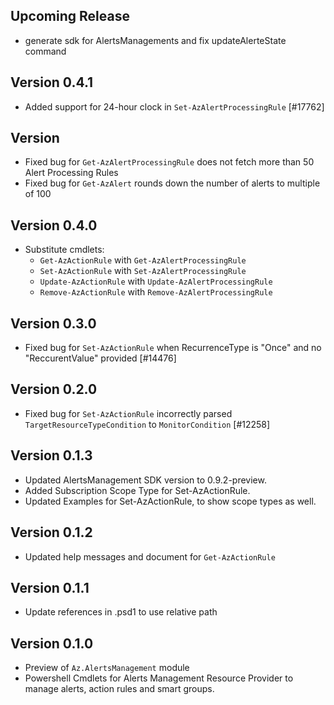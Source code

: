 <!--
    Please leave this section at the top of the change log.

    Changes for the upcoming release should go under the section titled "Upcoming Release", and should adhere to the following format:

    ## Upcoming Release
    * Overview of change #1
        - Additional information about change #1
    * Overview of change #2
        - Additional information about change #2
        - Additional information about change #2
    * Overview of change #3
    * Overview of change #4
        - Additional information about change #4

    ## YYYY.MM.DD - Version X.Y.Z (Previous Release)
    * Overview of change #1
        - Additional information about change #1
-->
## Upcoming Release
* generate sdk for AlertsManagements and fix updateAlerteState command 
## Version 0.4.1
* Added support for 24-hour clock in `Set-AzAlertProcessingRule` [#17762]

## Version 
* Fixed bug for `Get-AzAlertProcessingRule` does not fetch more than 50 Alert Processing Rules
* Fixed bug for `Get-AzAlert` rounds down the number of alerts to multiple of 100

## Version 0.4.0
* Substitute cmdlets:
  - `Get-AzActionRule` with `Get-AzAlertProcessingRule`
  - `Set-AzActionRule` with `Set-AzAlertProcessingRule`
  - `Update-AzActionRule` with `Update-AzAlertProcessingRule`
  - `Remove-AzActionRule` with `Remove-AzAlertProcessingRule`

## Version 0.3.0
* Fixed bug for `Set-AzActionRule` when RecurrenceType is "Once" and no "ReccurentValue" provided [#14476]

## Version 0.2.0
* Fixed bug for `Set-AzActionRule` incorrectly parsed `TargetResourceTypeCondition` to `MonitorCondition` [#12258]

## Version 0.1.3
* Updated AlertsManagement SDK version to 0.9.2-preview.
* Added Subscription Scope Type for Set-AzActionRule.
* Updated Examples for Set-AzActionRule, to show scope types as well.

## Version 0.1.2
* Updated help messages and document for `Get-AzActionRule`

## Version 0.1.1
* Update references in .psd1 to use relative path

## Version 0.1.0
* Preview of `Az.AlertsManagement` module
* Powershell Cmdlets for Alerts Management Resource Provider to manage alerts, action rules and smart groups.

